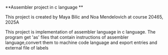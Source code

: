 **Assembler project in c language
**

This project is created by Maya Bilic and Noa Mendelovich at course 20465, 2025A

This project is implementation of assembler language in c language.
The program get 'as' files that contain instructions of assembler language,convert them to machine code language and export entries and external file of labels

